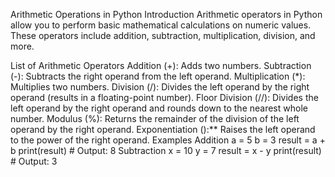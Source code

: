 Arithmetic Operations in Python
Introduction
Arithmetic operators in Python allow you to perform basic mathematical calculations on numeric values. These operators include addition, subtraction, multiplication, division, and more.

List of Arithmetic Operators
Addition (+): Adds two numbers.
Subtraction (-): Subtracts the right operand from the left operand.
Multiplication (*): Multiplies two numbers.
Division (/): Divides the left operand by the right operand (results in a floating-point number).
Floor Division (//): Divides the left operand by the right operand and rounds down to the nearest whole number.
Modulus (%): Returns the remainder of the division of the left operand by the right operand.
Exponentiation ():** Raises the left operand to the power of the right operand.
Examples
Addition
a = 5
b = 3
result = a + b
print(result)  # Output: 8
Subtraction
x = 10
y = 7
result = x - y
print(result)  # Output: 3